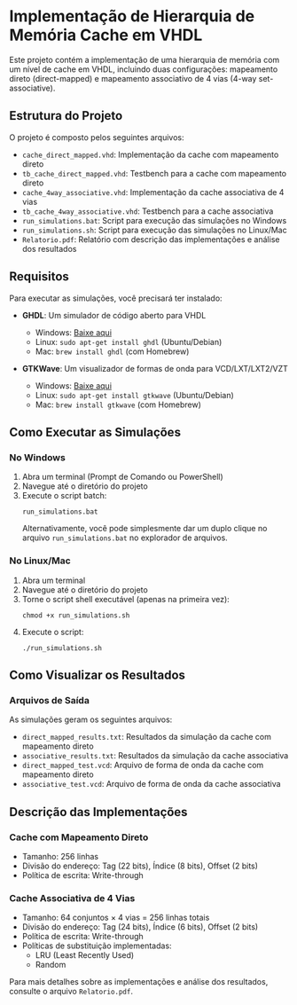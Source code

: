 # Implementação de Hierarquia de Memória Cache em VHDL

Este projeto contém a implementação de uma hierarquia de memória com um nível de cache em VHDL, incluindo duas configurações: mapeamento direto (direct-mapped) e mapeamento associativo de 4 vias (4-way set-associative).

## Estrutura do Projeto

O projeto é composto pelos seguintes arquivos:

- `cache_direct_mapped.vhd`: Implementação da cache com mapeamento direto
- `tb_cache_direct_mapped.vhd`: Testbench para a cache com mapeamento direto
- `cache_4way_associative.vhd`: Implementação da cache associativa de 4 vias
- `tb_cache_4way_associative.vhd`: Testbench para a cache associativa
- `run_simulations.bat`: Script para execução das simulações no Windows
- `run_simulations.sh`: Script para execução das simulações no Linux/Mac
- `Relatorio.pdf`: Relatório com descrição das implementações e análise dos resultados

## Requisitos

Para executar as simulações, você precisará ter instalado:

- **GHDL**: Um simulador de código aberto para VHDL
  - Windows: [Baixe aqui](https://github.com/ghdl/ghdl/releases)
  - Linux: `sudo apt-get install ghdl` (Ubuntu/Debian)
  - Mac: `brew install ghdl` (com Homebrew)

- **GTKWave**: Um visualizador de formas de onda para VCD/LXT/LXT2/VZT
  - Windows: [Baixe aqui](https://sourceforge.net/projects/gtkwave/files/)
  - Linux: `sudo apt-get install gtkwave` (Ubuntu/Debian)
  - Mac: `brew install gtkwave` (com Homebrew)

## Como Executar as Simulações

### No Windows

1. Abra um terminal (Prompt de Comando ou PowerShell)
2. Navegue até o diretório do projeto
3. Execute o script batch:
   ```
   run_simulations.bat
   ```
   Alternativamente, você pode simplesmente dar um duplo clique no arquivo `run_simulations.bat` no explorador de arquivos.

### No Linux/Mac

1. Abra um terminal
2. Navegue até o diretório do projeto
3. Torne o script shell executável (apenas na primeira vez):
   ```
   chmod +x run_simulations.sh
   ```
4. Execute o script:
   ```
   ./run_simulations.sh
   ```

## Como Visualizar os Resultados

### Arquivos de Saída

As simulações geram os seguintes arquivos:

- `direct_mapped_results.txt`: Resultados da simulação da cache com mapeamento direto
- `associative_results.txt`: Resultados da simulação da cache associativa
- `direct_mapped_test.vcd`: Arquivo de forma de onda da cache com mapeamento direto
- `associative_test.vcd`: Arquivo de forma de onda da cache associativa


## Descrição das Implementações

### Cache com Mapeamento Direto
- Tamanho: 256 linhas
- Divisão do endereço: Tag (22 bits), Índice (8 bits), Offset (2 bits)
- Política de escrita: Write-through

### Cache Associativa de 4 Vias
- Tamanho: 64 conjuntos × 4 vias = 256 linhas totais
- Divisão do endereço: Tag (24 bits), Índice (6 bits), Offset (2 bits)
- Política de escrita: Write-through
- Políticas de substituição implementadas:
  - LRU (Least Recently Used)
  - Random

Para mais detalhes sobre as implementações e análise dos resultados, consulte o arquivo `Relatorio.pdf`.